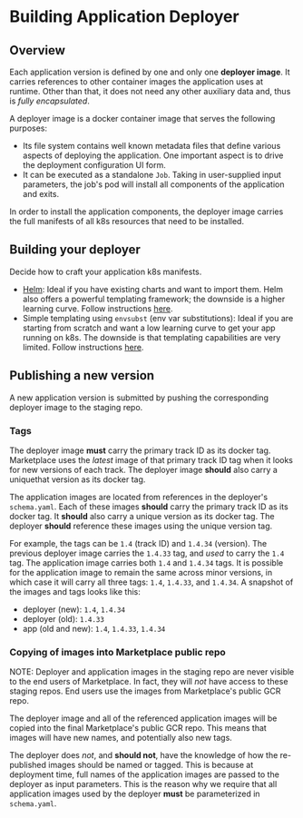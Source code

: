 # Building Application Deployer

## Overview

Each application version is defined by one and only one **deployer image**. It
carries references to other container images the application uses at runtime.
Other than that, it does not need any other auxiliary data and, thus is
_fully encapsulated_.

A deployer image is a docker container image that serves the following purposes:

- Its file system contains well known metadata files that define various aspects
  of deploying the application. One important aspect is to drive the deployment
  configuration UI form.
- It can be executed as a standalone `Job`. Taking in user-supplied input
  parameters, the job's pod will install all components of the application
  and exits.

In order to install the application components, the deployer image carries the
full manifests of all k8s resources that need to be installed.

## Building your deployer

Decide how to craft your application k8s manifests.

- [Helm](https://helm.sh): Ideal if you have existing charts and want to import
  them. Helm also offers a powerful templating framework; the downside is a
  higher learning curve. Follow instructions [here](building-deployer-helm.md).
- Simple templating using `envsubst` (env var substitutions): Ideal if you are
  starting from scratch and want a low learning curve to get your app running on
  k8s. The downside is that templating capabilities are very limited.
  Follow instructions [here](building-deployer-envsubst.md).

## Publishing a new version

A new application version is submitted by pushing the corresponding deployer image
to the staging repo.

### Tags

The deployer image **must** carry the primary track ID as its docker tag.
Marketplace uses the _latest_ image of that primary track ID tag when it looks
for new versions of each track. The deployer image **should** also carry a uniquethat
version as its docker tag.

The application images are located from references in the deployer's `schema.yaml`.
Each of these images **should** carry the primary track ID as its docker tag.
It **should** also carry a unique version as its docker tag. The deployer
**should** reference these images using the unique version tag.

For example, the tags can be `1.4` (track ID) and `1.4.34` (version). The previous
deployer image carries the `1.4.33` tag, and _used_ to carry the `1.4` tag.
The application image carries both `1.4` and `1.4.34` tags. It is possible for the
application image to remain the same across minor versions, in which case it will
carry all three tags: `1.4`, `1.4.33`, and `1.4.34`.
A snapshot of the images and tags looks like this:
- deployer (new): `1.4`, `1.4.34`
- deployer (old): `1.4.33`
- app (old and new): `1.4`, `1.4.33`, `1.4.34`

### Copying of images into Marketplace public repo

NOTE: Deployer and application images in the staging repo are never visible to the
end users of Marketplace. In fact, they will _not_ have access to these
staging repos. End users use the images from Marketplace's public GCR repo.

The deployer image and all of the referenced application images will be copied
into the final Marketplace's public GCR repo. This means that images will have
new names, and potentially also new tags.

The deployer does _not_, and **should not**, have the knowledge of how the
re-published images should be named or tagged. This is because at deployment time,
full names of the application images are passed to the deployer as input parameters.
This is the reason why we require that all application images used by the deployer
**must** be parameterized in `schema.yaml`.
